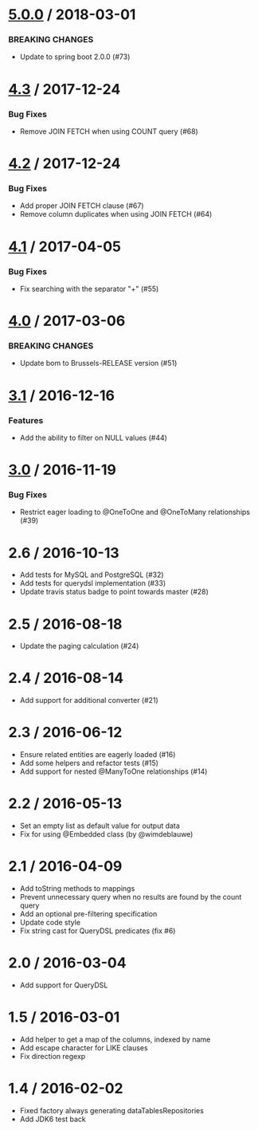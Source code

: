
<a name="5.0.0"></a>
# [5.0.0](https://github.com/darrachequesne/spring-data-jpa-datatables/compare/v4.3...v5.0.0) / 2018-03-01


### BREAKING CHANGES

  * Update to spring boot 2.0.0 (#73)


<a name="4.3"></a>
# [4.3](https://github.com/darrachequesne/spring-data-jpa-datatables/compare/v4.2...v4.3) / 2017-12-24


### Bug Fixes

  *  Remove JOIN FETCH when using COUNT query (#68)


<a name="4.2"></a>
# [4.2](https://github.com/darrachequesne/spring-data-jpa-datatables/compare/v4.1...v4.2) / 2017-12-24


### Bug Fixes

  * Add proper JOIN FETCH clause (#67)
  * Remove column duplicates when using JOIN FETCH (#64)


<a name="4.1"></a>
# [4.1](https://github.com/darrachequesne/spring-data-jpa-datatables/compare/v4.0...v4.1) / 2017-04-05


### Bug Fixes

  * Fix searching with the separator "+" (#55)


<a name="4.0"></a>
# [4.0](https://github.com/darrachequesne/spring-data-jpa-datatables/compare/v3.1...v4.0) / 2017-03-06


### BREAKING CHANGES

  * Update bom to Brussels-RELEASE version (#51)


<a name="3.1"></a>
# [3.1](https://github.com/darrachequesne/spring-data-jpa-datatables/compare/v3.0...v3.1) / 2016-12-16


### Features

  * Add the ability to filter on NULL values (#44)


<a name="3.0"></a>
# [3.0](https://github.com/darrachequesne/spring-data-jpa-datatables/compare/v2.6...v3.0) / 2016-11-19


### Bug Fixes

  * Restrict eager loading to @OneToOne and @OneToMany relationships (#39)


2.6 / 2016-10-13
==================

  * Add tests for MySQL and PostgreSQL (#32)
  * Add tests for querydsl implementation (#33)
  * Update travis status badge to point towards master (#28)

2.5 / 2016-08-18
==================

  * Update the paging calculation (#24)

2.4 / 2016-08-14
==================

  * Add support for additional converter (#21)

2.3 / 2016-06-12
==================

  * Ensure related entities are eagerly loaded (#16)
  * Add some helpers and refactor tests (#15)
  * Add support for nested @ManyToOne relationships (#14)

2.2 / 2016-05-13
==================

  * Set an empty list as default value for output data
  * Fix for using @Embedded class (by @wimdeblauwe)

2.1 / 2016-04-09
==================

  * Add toString methods to mappings
  * Prevent unnecessary query when no results are found by the count query
  * Add an optional pre-filtering specification
  * Update code style
  * Fix string cast for QueryDSL predicates (fix #6)

2.0 / 2016-03-04
==================

  * Add support for QueryDSL

1.5 / 2016-03-01
==================

  * Add helper to get a map of the columns, indexed by name
  * Add escape character for LIKE clauses
  * Fix direction regexp

1.4 / 2016-02-02
==================

  * Fixed factory always generating dataTablesRepositories
  * Add JDK6 test back
